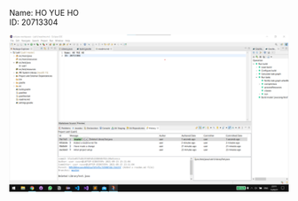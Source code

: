 Name: HO YUE HO <br/>
ID: 20713304

![image](https://github.com/edmondhoo/comp3111-lab1-2021f/blob/master/Screenshot.png)